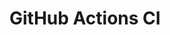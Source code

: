 # GitHub Actions CI


































































































































































































































































































































































































































































































































































































































































































































































































































































































































































































































































































































































































































































































































































































































































































































































































































































































































































































































































































































































































































































































































































































































































































































































































































































































































































































































































































































































































































































































































































































































































































































































































































































































